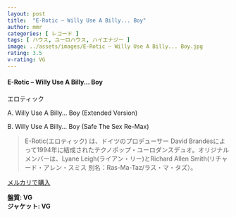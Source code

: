```yaml
---
layout: post
title:  "E-Rotic – Willy Use A Billy... Boy"
author: mmr
categories: [ レコード ]
tags: [ ハウス, ユーロハウス, ハイエナジー ]
image: ../assets/images/E-Rotic – Willy Use A Billy... Boy.jpg
rating: 3.5
v-rating: VG
---
```


#### E-Rotic – Willy Use A Billy... Boy

エロティック

A. Willy Use A Billy... Boy (Extended Version)

B. Willy Use A Billy... Boy (Safe The Sex Re-Max)

> E-Rotic(エロティック) は、ドイツのプロデューサー David Brandesによって1994年に結成されたテクノポップ・ユーロダンスデュオ。オリジナルメンバーは、Lyane Leigh(ライアン・リー)とRichard Allen Smith(リチャード・アレン・スミス 別名：Ras-Ma-Taz/ラス・マ・タズ）。

[メルカリで購入](https://jp.mercari.com/item/m95670817955)

<div class="mt-4 mb-4 d-flex align-items-center">
<strong class="mr-1">盤質: VG</strong>
</div>
<div class="mt-4 mb-4 d-flex align-items-center">
<strong class="mr-1">ジャケット: VG</strong>
</div>
